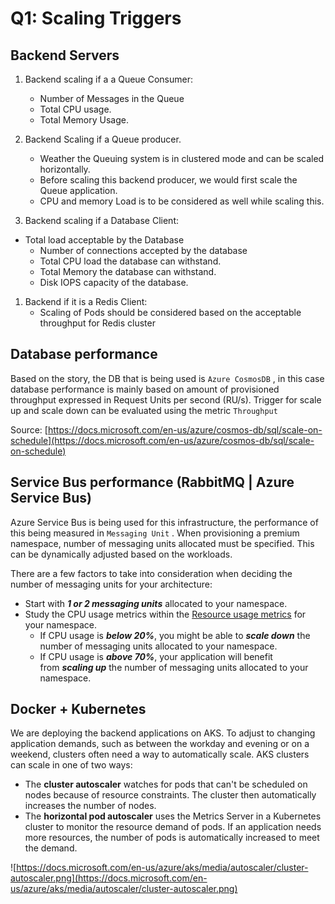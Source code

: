 # Q1: Scaling Triggers

## Backend Servers

1. Backend scaling if a a Queue Consumer:
    - Number of Messages in the Queue
    - Total CPU usage.
    - Total Memory Usage.
2. Backend Scaling if a Queue producer. 
    - Weather the Queuing system is in clustered mode and can be scaled horizontally.
    - Before scaling this backend producer, we would first scale the Queue application.
    - CPU and memory Load is to be considered as well while scaling this.

 3. Backend scaling if a Database Client:

- Total load acceptable by the Database
    - Number of connections accepted by the database
    - Total CPU load the database can withstand.
    - Total Memory the database can withstand.
    - Disk IOPS capacity of the database.
1. Backend if it is a Redis Client:
    - Scaling of Pods should be considered based on the acceptable throughput for Redis cluster

## Database performance

Based on the story, the DB that is being used is `Azure CosmosDB` , in this case database performance is mainly based on amount of provisioned throughput expressed in Request Units per second (RU/s). Trigger for scale up and scale down can be evaluated using the metric `Throughput`

Source: [https://docs.microsoft.com/en-us/azure/cosmos-db/sql/scale-on-schedule](https://docs.microsoft.com/en-us/azure/cosmos-db/sql/scale-on-schedule)

## Service Bus performance (RabbitMQ | Azure Service Bus)

Azure Service Bus is being used for this infrastructure, the performance of this being measured in `Messaging Unit` . When provisioning a premium namespace, number of messaging units allocated must be specified. This can be dynamically adjusted based on the workloads.

There are a few factors to take into consideration when deciding the number of messaging units for your architecture:

- Start with ***1 or 2 messaging units*** allocated to your namespace.
- Study the CPU usage metrics within the [Resource usage metrics](https://docs.microsoft.com/en-us/azure/service-bus-messaging/monitor-service-bus-reference#resource-usage-metrics) for your namespace.
    - If CPU usage is ***below 20%***, you might be able to ***scale down*** the number of messaging units allocated to your namespace.
    - If CPU usage is ***above 70%***, your application will benefit from ***scaling up*** the number of messaging units allocated to your namespace.

## Docker + Kubernetes

We are deploying the backend applications on AKS. To adjust to changing application demands, such as between the workday and evening or on a weekend, clusters often need a way to automatically scale. AKS clusters can scale in one of two ways:

- The **cluster autoscaler** watches for pods that can't be scheduled on nodes because of resource constraints. The cluster then automatically increases the number of nodes.
- The **horizontal pod autoscaler** uses the Metrics Server in a Kubernetes cluster to monitor the resource demand of pods. If an application needs more resources, the number of pods is automatically increased to meet the demand.

![https://docs.microsoft.com/en-us/azure/aks/media/autoscaler/cluster-autoscaler.png](https://docs.microsoft.com/en-us/azure/aks/media/autoscaler/cluster-autoscaler.png)